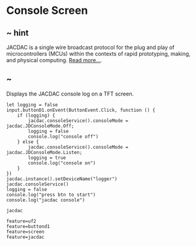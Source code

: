 # Console Screen

## ~ hint

JACDAC  is a single wire broadcast protocol for the plug and play of microcontrollers (MCUs) within the contexts of rapid prototyping, making, and physical computing. [Read more...](https://jacdac.org/).

## ~

Displays the JACDAC console log on a TFT screen.

```blocks
let logging = false
input.buttonD1.onEvent(ButtonEvent.Click, function () {
    if (logging) {
        jacdac.consoleService().consoleMode = jacdac.JDConsoleMode.Off; 
        logging = false
        console.log("console off")
    } else {
        jacdac.consoleService().consoleMode = jacdac.JDConsoleMode.Listen; 
        logging = true
        console.log("console on")
    }
})
jacdac.instance().setDeviceName("logger")
jacdac.consoleService()
logging = false
console.log("press btn to start")
console.log("jacdac console")
```

```package
jacdac
```

```config
feature=uf2
feature=buttond1
feature=screen
feature=jacdac
```